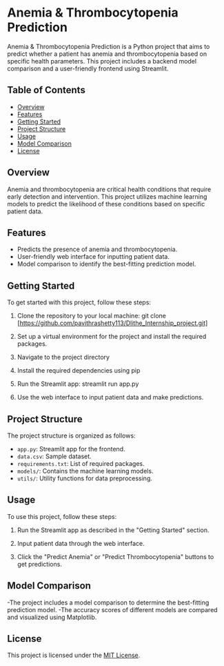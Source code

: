 # Anemia & Thrombocytopenia Prediction

Anemia & Thrombocytopenia Prediction is a Python project that aims to predict whether a patient has anemia and thrombocytopenia based on specific health parameters. This project includes a backend model comparison and a user-friendly frontend using Streamlit.

## Table of Contents

- [Overview](#overview)
- [Features](#features)
- [Getting Started](#getting-started)
- [Project Structure](#project-structure)
- [Usage](#usage)
- [Model Comparison](#model-comparison)
- [License](#license)

## Overview

Anemia and thrombocytopenia are critical health conditions that require early detection and intervention. This project utilizes machine learning models to predict the likelihood of these conditions based on specific patient data.

## Features

- Predicts the presence of anemia and thrombocytopenia.
- User-friendly web interface for inputting patient data.
- Model comparison to identify the best-fitting prediction model.

## Getting Started

To get started with this project, follow these steps:

1. Clone the repository to your local machine: git clone [https://github.com/pavithrashetty113/Dlithe_Internship_project.git]

2. Set up a virtual environment for the project and install the required packages.

3. Navigate to the project directory

4. Install the required dependencies using pip

5. Run the Streamlit app:
streamlit run app.py

6. Use the web interface to input patient data and make predictions.

## Project Structure

The project structure is organized as follows:

- `app.py`: Streamlit app for the frontend.
- `data.csv`: Sample dataset.
- `requirements.txt`: List of required packages.
- `models/`: Contains the machine learning models.
- `utils/`: Utility functions for data preprocessing.

## Usage

To use this project, follow these steps:

1. Run the Streamlit app as described in the "Getting Started" section.

2. Input patient data through the web interface.

3. Click the "Predict Anemia" or "Predict Thrombocytopenia" buttons to get predictions.

## Model Comparison

-The project includes a model comparison to determine the best-fitting prediction model.
-The accuracy scores of different models are compared and visualized using Matplotlib.

## License

This project is licensed under the [MIT License](LICENSE).
